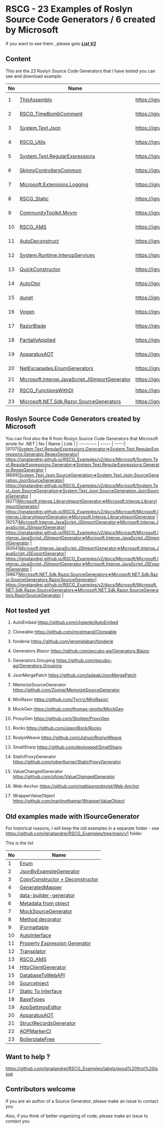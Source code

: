 # RSCG - 23 Examples of Roslyn Source Code Generators  / 6 created by Microsoft

If you want to see them , please goto  ***[List V2](https://ignatandrei.github.io/RSCG_Examples/v2/docs/List-of-RSCG)***

## Content 

This are the 23 Roslyn Source Code Generators that I have tested you can see and download example:


| No        | Name  | Link | Nuget |Author|
| --------- | ----- | -----| ----- |----- |  
|1|[ThisAssembly](https://ignatandrei.github.io/RSCG_Examples/v2/docs/ThisAssembly)| https://ignatandrei.github.io/RSCG_Examples/v2/docs/ThisAssembly | [https://www.nuget.org/packages/ThisAssembly]({desc.Generator.Nuget.First()}) | Daniel Cazzulino|
|2|[RSCG_TimeBombComment](https://ignatandrei.github.io/RSCG_Examples/v2/docs/RSCG_TimeBombComment)| https://ignatandrei.github.io/RSCG_Examples/v2/docs/RSCG_TimeBombComment | [https://www.nuget.org/packages/RSCG_TimeBombComment/]({desc.Generator.Nuget.First()}) | Andrei Ignat|
|3|[System.Text.Json](https://ignatandrei.github.io/RSCG_Examples/v2/docs/System.Text.Json)| https://ignatandrei.github.io/RSCG_Examples/v2/docs/System.Text.Json | [https://www.nuget.org/packages/System.Text.Json/]({desc.Generator.Nuget.First()}) | Microsoft|
|4|[RSCG_Utils](https://ignatandrei.github.io/RSCG_Examples/v2/docs/RSCG_Utils)| https://ignatandrei.github.io/RSCG_Examples/v2/docs/RSCG_Utils | [https://www.nuget.org/packages/rscgutils]({desc.Generator.Nuget.First()}) | Ignat Andrei|
|5|[System.Text.RegularExpressions](https://ignatandrei.github.io/RSCG_Examples/v2/docs/System.Text.RegularExpressions)| https://ignatandrei.github.io/RSCG_Examples/v2/docs/System.Text.RegularExpressions | [https://www.nuget.org/packages/System.Text.RegularExpressions/]({desc.Generator.Nuget.First()}) | Microsoft|
|6|[SkinnyControllersCommon](https://ignatandrei.github.io/RSCG_Examples/v2/docs/SkinnyControllersCommon)| https://ignatandrei.github.io/RSCG_Examples/v2/docs/SkinnyControllersCommon | [https://www.nuget.org/packages/SkinnyControllersCommon]({desc.Generator.Nuget.First()}) | Ignat Andrei|
|7|[Microsoft.Extensions.Logging](https://ignatandrei.github.io/RSCG_Examples/v2/docs/Microsoft.Extensions.Logging)| https://ignatandrei.github.io/RSCG_Examples/v2/docs/Microsoft.Extensions.Logging | [https://www.nuget.org/packages/Microsoft.Extensions.Logging/]({desc.Generator.Nuget.First()}) | Microsoft|
|8|[RSCG_Static](https://ignatandrei.github.io/RSCG_Examples/v2/docs/RSCG_Static)| https://ignatandrei.github.io/RSCG_Examples/v2/docs/RSCG_Static | [https://www.nuget.org/packages/RSCG_Static/]({desc.Generator.Nuget.First()}) | Andrei Ignat|
|9|[CommunityToolkit.Mvvm](https://ignatandrei.github.io/RSCG_Examples/v2/docs/CommunityToolkit.Mvvm)| https://ignatandrei.github.io/RSCG_Examples/v2/docs/CommunityToolkit.Mvvm | [https://www.nuget.org/packages/CommunityToolkit.Mvvm]({desc.Generator.Nuget.First()}) | Microsoft|
|10|[RSCG_AMS](https://ignatandrei.github.io/RSCG_Examples/v2/docs/RSCG_AMS)| https://ignatandrei.github.io/RSCG_Examples/v2/docs/RSCG_AMS | [https://www.nuget.org/packages/RSCG_AMS/]({desc.Generator.Nuget.First()}) | Ignat Andrei|
|11|[AutoDeconstruct](https://ignatandrei.github.io/RSCG_Examples/v2/docs/AutoDeconstruct)| https://ignatandrei.github.io/RSCG_Examples/v2/docs/AutoDeconstruct | [https://www.nuget.org/packages/AutoDeconstruct]({desc.Generator.Nuget.First()}) | Jason Bock|
|12|[System.Runtime.InteropServices](https://ignatandrei.github.io/RSCG_Examples/v2/docs/System.Runtime.InteropServices)| https://ignatandrei.github.io/RSCG_Examples/v2/docs/System.Runtime.InteropServices | [https://www.nuget.org/packages/System.Runtime.InteropServices/]({desc.Generator.Nuget.First()}) | Microsoft|
|13|[QuickConstructor](https://ignatandrei.github.io/RSCG_Examples/v2/docs/QuickConstructor)| https://ignatandrei.github.io/RSCG_Examples/v2/docs/QuickConstructor | [https://www.nuget.org/packages/QuickConstructor]({desc.Generator.Nuget.First()}) | Flavien Charlon|
|14|[AutoCtor](https://ignatandrei.github.io/RSCG_Examples/v2/docs/AutoCtor)| https://ignatandrei.github.io/RSCG_Examples/v2/docs/AutoCtor | [https://www.nuget.org/packages/AutoCtor/]({desc.Generator.Nuget.First()}) | Cameron MacFarland|
|15|[dunet](https://ignatandrei.github.io/RSCG_Examples/v2/docs/dunet)| https://ignatandrei.github.io/RSCG_Examples/v2/docs/dunet | [https://www.nuget.org/packages/dunet/]({desc.Generator.Nuget.First()}) | Domn Werner|
|16|[Vogen](https://ignatandrei.github.io/RSCG_Examples/v2/docs/Vogen)| https://ignatandrei.github.io/RSCG_Examples/v2/docs/Vogen | [https://www.nuget.org/packages/Vogen/]({desc.Generator.Nuget.First()}) | Steve Dunn|
|17|[RazorBlade](https://ignatandrei.github.io/RSCG_Examples/v2/docs/RazorBlade)| https://ignatandrei.github.io/RSCG_Examples/v2/docs/RazorBlade | [https://www.nuget.org/packages/RazorBlade/]({desc.Generator.Nuget.First()}) | Lucas Trzesniewski|
|18|[PartiallyApplied](https://ignatandrei.github.io/RSCG_Examples/v2/docs/PartiallyApplied)| https://ignatandrei.github.io/RSCG_Examples/v2/docs/PartiallyApplied | [https://www.nuget.org/packages/PartiallyApplied/]({desc.Generator.Nuget.First()}) | Jason Bock|
|19|[ApparatusAOT](https://ignatandrei.github.io/RSCG_Examples/v2/docs/ApparatusAOT)| https://ignatandrei.github.io/RSCG_Examples/v2/docs/ApparatusAOT | [https://www.nuget.org/packages/Apparatus.AOT.Reflection/]({desc.Generator.Nuget.First()}) | Stanislav Silin|
|20|[NetEscapades.EnumGenerators](https://ignatandrei.github.io/RSCG_Examples/v2/docs/NetEscapades.EnumGenerators)| https://ignatandrei.github.io/RSCG_Examples/v2/docs/NetEscapades.EnumGenerators | [https://www.nuget.org/packages/NetEscapades.EnumGenerators/]({desc.Generator.Nuget.First()}) | Andrew Lock|
|21|[Microsoft.Interop.JavaScript.JSImportGenerator](https://ignatandrei.github.io/RSCG_Examples/v2/docs/Microsoft.Interop.JavaScript.JSImportGenerator)| https://ignatandrei.github.io/RSCG_Examples/v2/docs/Microsoft.Interop.JavaScript.JSImportGenerator | []({desc.Generator.Nuget.First()}) | Microsoft|
|22|[RSCG_FunctionsWithDI](https://ignatandrei.github.io/RSCG_Examples/v2/docs/RSCG_FunctionsWithDI)| https://ignatandrei.github.io/RSCG_Examples/v2/docs/RSCG_FunctionsWithDI | [https://www.nuget.org/packages/RSCG_FunctionsWithDI/]({desc.Generator.Nuget.First()}) | Andrei Ignat|
|23|[Microsoft.NET.Sdk.Razor.SourceGenerators](https://ignatandrei.github.io/RSCG_Examples/v2/docs/Microsoft.NET.Sdk.Razor.SourceGenerators)| https://ignatandrei.github.io/RSCG_Examples/v2/docs/Microsoft.NET.Sdk.Razor.SourceGenerators | []({desc.Generator.Nuget.First()}) | Microsoft|


## Roslyn Source Code Generators created by Microsoft 

You can find also the 6 from Roslyn Source Code Generators that Microsoft wrote for .NET 
| No        | Name  | Link | 
| --------- | ----- | -----| 
|9707|[System.Text.RegularExpressions.Generator=>System.Text.RegularExpressions.Generator.RegexGenerator](https://ignatandrei.github.io/RSCG_Examples/v2/docs/Microsoft/System.Text.RegularExpressions.Generator=>System.Text.RegularExpressions.Generator.RegexGenerator)| https://ignatandrei.github.io/RSCG_Examples/v2/docs/Microsoft/System.Text.RegularExpressions.Generator=>System.Text.RegularExpressions.Generator.RegexGenerator |
|8689|[System.Text.Json.SourceGeneration=>System.Text.Json.SourceGeneration.JsonSourceGenerator](https://ignatandrei.github.io/RSCG_Examples/v2/docs/Microsoft/System.Text.Json.SourceGeneration=>System.Text.Json.SourceGeneration.JsonSourceGenerator)| https://ignatandrei.github.io/RSCG_Examples/v2/docs/Microsoft/System.Text.Json.SourceGeneration=>System.Text.Json.SourceGeneration.JsonSourceGenerator |
|8271|[Microsoft.Interop.LibraryImportGenerator=>Microsoft.Interop.LibraryImportGenerator](https://ignatandrei.github.io/RSCG_Examples/v2/docs/Microsoft/Microsoft.Interop.LibraryImportGenerator=>Microsoft.Interop.LibraryImportGenerator)| https://ignatandrei.github.io/RSCG_Examples/v2/docs/Microsoft/Microsoft.Interop.LibraryImportGenerator=>Microsoft.Interop.LibraryImportGenerator |
|9257|[Microsoft.Interop.JavaScript.JSImportGenerator=>Microsoft.Interop.JavaScript.JSImportGenerator](https://ignatandrei.github.io/RSCG_Examples/v2/docs/Microsoft/Microsoft.Interop.JavaScript.JSImportGenerator=>Microsoft.Interop.JavaScript.JSImportGenerator)| https://ignatandrei.github.io/RSCG_Examples/v2/docs/Microsoft/Microsoft.Interop.JavaScript.JSImportGenerator=>Microsoft.Interop.JavaScript.JSImportGenerator |
|9264|[Microsoft.Interop.JavaScript.JSImportGenerator=>Microsoft.Interop.JavaScript.JSExportGenerator](https://ignatandrei.github.io/RSCG_Examples/v2/docs/Microsoft/Microsoft.Interop.JavaScript.JSImportGenerator=>Microsoft.Interop.JavaScript.JSExportGenerator)| https://ignatandrei.github.io/RSCG_Examples/v2/docs/Microsoft/Microsoft.Interop.JavaScript.JSImportGenerator=>Microsoft.Interop.JavaScript.JSExportGenerator |
|9967|[Microsoft.NET.Sdk.Razor.SourceGenerators=>Microsoft.NET.Sdk.Razor.SourceGenerators.RazorSourceGenerator](https://ignatandrei.github.io/RSCG_Examples/v2/docs/Microsoft/Microsoft.NET.Sdk.Razor.SourceGenerators=>Microsoft.NET.Sdk.Razor.SourceGenerators.RazorSourceGenerator)| https://ignatandrei.github.io/RSCG_Examples/v2/docs/Microsoft/Microsoft.NET.Sdk.Razor.SourceGenerators=>Microsoft.NET.Sdk.Razor.SourceGenerators.RazorSourceGenerator |




## Not tested yet 


1) AutoEmbed https://github.com/chsienki/AutoEmbed                           


2) Cloneable https://github.com/mostmand/Cloneable                           


3) fonderie https://github.com/jeromelaban/fonderie                          


4) Generators.Blazor https://github.com/excubo-ag/Generators.Blazor          


5) Generators.Grouping https://github.com/excubo-ag/Generators.Grouping      


6) JsonMergePatch https://github.com/ladeak/JsonMergePatch                   


7) MemoizeSourceGenerator https://github.com/Zoxive/MemoizeSourceGenerator   


8) MiniRazor https://github.com/Tyrrrz/MiniRazor/                            


9) MockGen https://github.com/thomas-girotto/MockGen                         


10) ProxyGen https://github.com/Sholtee/ProxyGen                             


11) Rocks https://github.com/JasonBock/Rocks                                 


12) RoslynWeave https://github.com/Jishun/RoslynWeave                        


13) SmallSharp https://github.com/devlooped/SmallSharp                       


14) StaticProxyGenerator https://github.com/robertturner/StaticProxyGenerator


15) ValueChangedGenerator https://github.com/ufcpp/ValueChangedGenerator


16) Web-Anchor https://github.com/mattiasnordqvist/Web-Anchor


17) WrapperValueObject https://github.com/martinothamar/WrapperValueObject



## Old examples made with ISourceGenerator 

For historical reasons, I will keep the old examples in a separate folder - see  https://github.com/ignatandrei/RSCG_Examples/tree/main/v1  folder.

This is the list 

| No        | Name  |
| --------- | ----- |
|1| [Enum]( https://ignatandrei.github.io/RSCG_Examples/v1/#rscg-number-1--enum) |"
|2| [JsonByExampleGenerator]( https://ignatandrei.github.io/RSCG_Examples/v1/#rscg-number-2--jsonbyexamplegenerator) |"
|3| [CopyConstructor + Deconstructor]( https://ignatandrei.github.io/RSCG_Examples/v1/#rscg-number-3--copyconstructor--deconstructor) |"
|4| [GeneratedMapper]( https://ignatandrei.github.io/RSCG_Examples/v1/#rscg-number-4--generatedmapper) |"
|5| [data-builder-generator]( https://ignatandrei.github.io/RSCG_Examples/v1/#rscg-number-5--data-builder-generator) |"
|6| [Metadata from object]( https://ignatandrei.github.io/RSCG_Examples/v1/#rscg-number-6--metadata-from-object) |"
|7| [MockSourceGenerator]( https://ignatandrei.github.io/RSCG_Examples/v1/#rscg-number-7--mocksourcegenerator) |"
|8| [Method decorator]( https://ignatandrei.github.io/RSCG_Examples/v1/#rscg-number-8--method-decorator) |"
|9| [IFormattable]( https://ignatandrei.github.io/RSCG_Examples/v1/#rscg-number-9--iformattable) |"
|10| [AutoInterface]( https://ignatandrei.github.io/RSCG_Examples/v1/#rscg-number-10--autointerface) |"
|11| [Property Expression Generator]( https://ignatandrei.github.io/RSCG_Examples/v1/#rscg-number-11--property-expression-generator) |"
|12| [Transplator]( https://ignatandrei.github.io/RSCG_Examples/v1/#rscg-number-12--transplator) |"
|13| [RSCG_AMS]( https://ignatandrei.github.io/RSCG_Examples/v1/#rscg-number-13--rscg_ams) |"
|14| [HttpClientGenerator]( https://ignatandrei.github.io/RSCG_Examples/v1/#rscg-number-14--httpclientgenerator) |"
|15| [DatabaseToWebAPI]( https://ignatandrei.github.io/RSCG_Examples/v1/#rscg-number-15--databasetowebapi) |"
|16| [SourceInject]( https://ignatandrei.github.io/RSCG_Examples/v1/#rscg-number-16--sourceinject) |"
|17| [Static To Interface]( https://ignatandrei.github.io/RSCG_Examples/v1/#rscg-number-17--static-to-interface) |"
|18| [BaseTypes]( https://ignatandrei.github.io/RSCG_Examples/v1/#rscg-number-18--basetypes) |"
|19| [AppSettingsEditor]( https://ignatandrei.github.io/RSCG_Examples/v1/#rscg-number-19--appsettingseditor) |"
|20| [ApparatusAOT]( https://ignatandrei.github.io/RSCG_Examples/v1/#rscg-number-20--apparatusaot) |"
|21| [StructRecordsGenerator]( https://ignatandrei.github.io/RSCG_Examples/v1/#rscg-number-21--structrecordsgenerator) |"
|22| [AOPMarkerCI]( https://ignatandrei.github.io/RSCG_Examples/v1/#rscg-number-22--aopmarkerci) |"
|23| [BoilerplateFree]( https://ignatandrei.github.io/RSCG_Examples/v1/#rscg-number-23--boilerplatefree) |"


## Want to help ? 

https://github.com/ignatandrei/RSCG_Examples/labels/good%20first%20issue

## Contributors welcome

If you are an author of a Source Generator, please make an issue to contact you

Also, if you think of better organizing of code, please make an issue to contact you